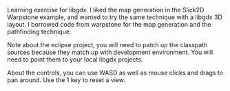 Learning exercise for libgdx.  I liked the map generation in the Slick2D Warpstone example, and wanted to try the same technique with a libgdx 3D layout.
I borrowed code from warpstone for the map generation and the pathfinding technique.

Note about the eclipse project, you will need to patch up the classpath sources because they match up with development environment.
You will need to point them to your local libgdx projects.

About the controls, you can use WASD as well as mouse clicks and drags to pan around.  Use the 1 key to reset a view.